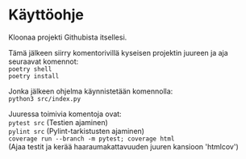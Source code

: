# Käyttöohje
Kloonaa projekti Githubista itsellesi.  

Tämä jälkeen siirry komentorivillä kyseisen projektin juureen ja aja seuraavat komennot:  
`poetry shell`  
`poetry install`  

Jonka jälkeen ohjelma käynnistetään komennolla:  
`python3 src/index.py`  

Juuressa toimivia komentoja ovat:  
`pytest src` (Testien ajaminen)  
`pylint src` (Pylint-tarkistusten ajaminen)  
`coverage run --branch -m pytest; coverage html`  
(Ajaa testit ja kerää haaraumakattavuuden juuren kansioon 'htmlcov')

